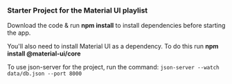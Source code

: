 ### Starter Project for the Material UI playlist

Download the code & run **npm install** to install dependencies before starting the app.

You'll also need to install Material UI as a dependency. To do this run **npm install @material-ui/core**


To use json-server for the project, run the command: `json-server --watch data/db.json --port 8000`
